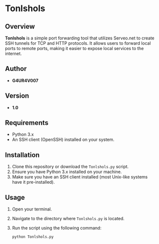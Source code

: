 # Tonlshols

## Overview

**Tonlshols** is a simple port forwarding tool that utilizes Serveo.net to create SSH tunnels for TCP and HTTP protocols. It allows users to forward local ports to remote ports, making it easier to expose local services to the internet.

## Author

- **G4UR4V007**

## Version

- **1.0**

## Requirements

- Python 3.x
- An SSH client (OpenSSH) installed on your system.

## Installation

1. Clone this repository or download the `Tonlshols.py` script.
2. Ensure you have Python 3.x installed on your machine.
3. Make sure you have an SSH client installed (most Unix-like systems have it pre-installed).

## Usage

1. Open your terminal.
2. Navigate to the directory where `Tonlshols.py` is located.
3. Run the script using the following command:

   ```bash
   python Tonlshols.py